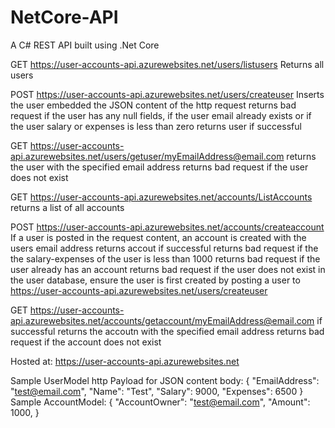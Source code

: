 # NetCore-API
A C# REST API built using .Net Core

GET https://user-accounts-api.azurewebsites.net/users/listusers
Returns all users

POST https://user-accounts-api.azurewebsites.net/users/createuser
Inserts the user embedded the JSON content of the http request 
returns bad request if the user has any null fields, if the user email already exists or if the user salary or expenses is less than zero
returns user if successful

GET https://user-accounts-api.azurewebsites.net/users/getuser/myEmailAddress@email.com
returns the user with the specified email address
returns bad request if the user does not exist

GET https://user-accounts-api.azurewebsites.net/accounts/ListAccounts
returns a list of all accounts

POST https://user-accounts-api.azurewebsites.net/accounts/createaccount
If a user is posted in the request content, an account is created with the users email address
returns accout if successful
returns bad request if the the salary-expenses of the user is less than 1000
returns bad request if the user already has an account
returns bad request if the user does not exist in the user database, ensure the user is first created by posting a user to https://user-accounts-api.azurewebsites.net/users/createuser

GET https://user-accounts-api.azurewebsites.net/accounts/getaccount/myEmailAddress@email.com
if successful returns the accoutn with the specified email address
returns bad request if the account does not exist

Hosted at: https://user-accounts-api.azurewebsites.net

Sample UserModel http Payload for JSON content body:
{
    "EmailAddress": "test@email.com",
    "Name": "Test",
    "Salary": 9000,
    "Expenses": 6500
}
Sample AccountModel:
{
    "AccountOwner": "test@email.com",
    "Amount": 1000,
}
